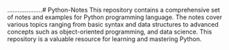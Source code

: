 ....................# Python-Notes
This repository contains a comprehensive set of notes and examples for Python programming language. The notes cover various topics ranging from basic syntax and data structures to advanced concepts such as object-oriented programming, and data science. This repository is a valuable resource for learning and mastering Python.
